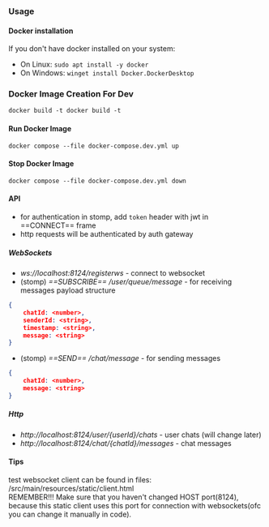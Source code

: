 ### Usage
#### Docker installation
If you don't have docker installed on your system:
- On Linux:
`sudo apt install -y docker`
- On Windows:
`winget install Docker.DockerDesktop`

### Docker Image Creation For Dev
`docker build -t docker build -t`

#### Run Docker Image
`docker compose --file docker-compose.dev.yml up`

#### Stop Docker Image
`docker compose --file docker-compose.dev.yml down`

#### API
- for authentication in stomp, add `token` header with jwt in ==CONNECT== frame
- http requests will be authenticated by auth gateway
##### WebSockets
- _ws://localhost:8124/registerws_ - connect to websocket
- (stomp) _==SUBSCRIBE==_ _/user/queue/message_ - for receiving messages
payload structure
```json
{
    chatId: <number>,
    senderId: <string>,
    timestamp: <string>,
    message: <string>
}
```
- (stomp) _==SEND==_ _/chat/message_ - for sending messages
```json
{
    chatId: <number>,
    message: <string>
}
```

##### Http
- _http://localhost:8124/user/{userId}/chats_ - user chats (will change later)
- _http://localhost:8124/chat/{chatId}/messages_ - chat messages

#### Tips
test websocket client can be found in files: /src/main/resources/static/client.html  
REMEMBER!!! Make sure that you haven't changed HOST port(8124), because this static client uses this port for connection with websockets(ofc you can change it manually in code).  

